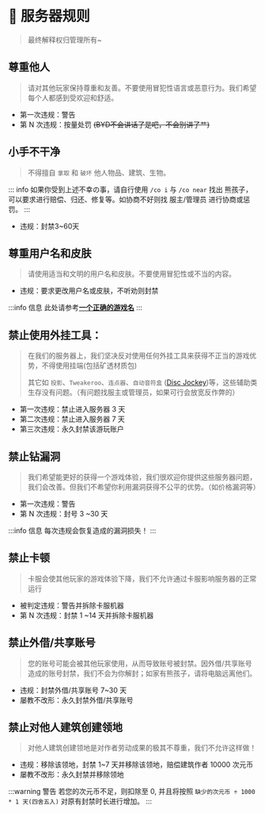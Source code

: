 # 📃 服务器规则

> 最终解释权归管理所有~

## 尊重他人

> 请对其他玩家保持尊重和友善。不要使用冒犯性语言或恶意行为。我们希望每个人都感到受欢迎和舒适。

* 第一次违规：警告
* 第 N 次违规：按量处罚 ~~(BYD不会讲话了是吧，不会别讲了艹)~~

## 小手不干净

> 不得擅自 `拿取` 和 `破坏` 他人物品、建筑、生物。

::: info
如果你受到上述不幸の事，请自行使用 `/co i` 与 `/co near` 找出 熊孩子，可以要求进行赔偿、归还、修复等。如协商不好则找 服主/管理员 进行协商或惩罚。
:::

* 违规：封禁3~60天

## 尊重用户名和皮肤

> 请使用适当和文明的用户名和皮肤。不要使用冒犯性或不当的内容。

* 违规：要求更改用户名或皮肤，不听劝则封禁

:::info 信息
此处请参考[**一个正确的游戏名**](/入门/username)
:::

## 禁止使用外挂工具：

> 在我们的服务器上，我们坚决反对使用任何外挂工具来获得不正当的游戏优势，不得使用挂端(包括矿透材质包)
> 
> 其它如 `投影`、`Tweakeroo`、`连点器`、`自动音符盒` ([Disc Jockey](https://modrinth.com/mod/disc-jockey))等，这些辅助类生存没有问题。（有问题找服主或管理员，如果可行会放宽反作弊的）

* 第一次违规：禁止进入服务器 3 天
* 第二次违规：禁止进入服务器 7 天
* 第三次违规：永久封禁该游玩账户
## 禁止钻漏洞

> 我们希望能更好的获得一个游戏体验，我们很欢迎你提供这些服务器问题，我们会改善。但我们不希望你利用漏洞获得不公平的优势。（如价格漏洞等）

* 第一次违规：警告
* 第 N 次违规：封号 3 ~30 天

:::info 信息
每次违规会恢复造成的漏洞损失！
:::

## 禁止卡顿

> 卡服会使其他玩家的游戏体验下降，我们不允许通过卡服影响服务器的正常运行

* 被判定违规：警告并拆除卡服机器
* 第 N 次违规：封禁 1 ~14 天并拆除卡服机器
## 禁止外借/共享账号

> 您的账号可能会被其他玩家使用，从而导致账号被封禁。因外借/共享账号造成的账号封禁，我们不会为你解封；如家有熊孩子，请将电脑远离他们。

* 违规：封禁外借/共享账号 7~30 天
* 屡教不改形：永久封禁外借/共享账号

## 禁止对他人建筑创建领地

> 对他人建筑创建领地是对作者劳动成果的极其不尊重，我们不允许这样做！

* 违规：移除该领地，封禁 1~7 天并移除该领地，赔偿建筑作者 10000 次元币
* 屡教不改形：永久封禁并移除领地

:::warning 警告
若您的次元币不足，则扣除至 0, 并且将按照 `缺少的次元币 ÷ 1000 * 1 天(四舍五入)` 对原有封禁时长进行增加。
:::
